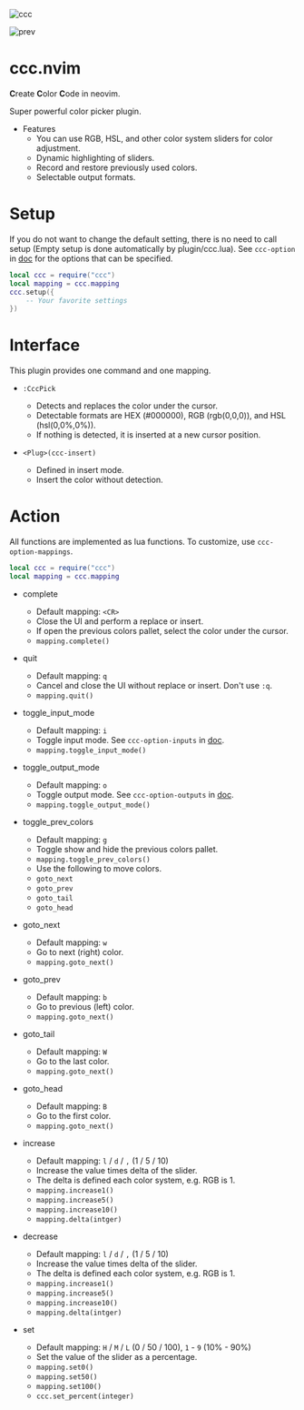 ![ccc](https://user-images.githubusercontent.com/82267684/190083999-48d50982-6805-43db-9ed7-2fd5775c0285.gif)

![prev](https://user-images.githubusercontent.com/82267684/190240122-35a66537-9f07-41cf-aa49-ef5158358866.gif)

# ccc.nvim

**C**reate **C**olor **C**ode in neovim.

Super powerful color picker plugin.

- Features
    - You can use RGB, HSL, and other color system sliders for color adjustment.
    - Dynamic highlighting of sliders.
    - Record and restore previously used colors.
    - Selectable output formats.

# Setup

If you do not want to change the default setting, there is no need to call setup (Empty setup is done automatically by plugin/ccc.lua).
See `ccc-option` in [doc](./doc/ccc.txt) for the options that can be specified.

```lua
local ccc = require("ccc")
local mapping = ccc.mapping
ccc.setup({
    -- Your favorite settings
})
```

# Interface

This plugin provides one command and one mapping.

- `:CccPick`
	- Detects and replaces the color under the cursor.
	- Detectable formats are HEX (#000000), RGB (rgb(0,0,0)), and HSL (hsl(0,0%,0%)).
	- If nothing is detected, it is inserted at a new cursor position.

- `<Plug>(ccc-insert)`
    - Defined in insert mode.
    - Insert the color without detection.

# Action

All functions are implemented as lua functions.
To customize, use `ccc-option-mappings`.

```lua
local ccc = require("ccc")
local mapping = ccc.mapping
```

- complete
    - Default mapping: `<CR>`
	- Close the UI and perform a replace or insert.
	- If open the previous colors pallet, select the color under the cursor.
    - `mapping.complete()`

- quit
    - Default mapping: `q`
    - Cancel and close the UI without replace or insert. Don't use `:q`.
    - `mapping.quit()`

- toggle_input_mode
    - Default mapping: `i`
    - Toggle input mode. See `ccc-option-inputs` in [doc](./doc/ccc.txt).
    - `mapping.toggle_input_mode()`

- toggle_output_mode
    - Default mapping: `o`
    - Toggle output mode. See `ccc-option-outputs` in [doc](./doc/ccc.txt).
    - `mapping.toggle_output_mode()`

- toggle_prev_colors
    - Default mapping: `g`
    - Toggle show and hide the previous colors pallet.
    - `mapping.toggle_prev_colors()`
    - Use the following to move colors.
    - `goto_next`
    - `goto_prev`
    - `goto_tail`
    - `goto_head`

- goto_next
    - Default mapping: `w`
    - Go to next (right) color.
    - `mapping.goto_next()`

- goto_prev
    - Default mapping: `b`
    - Go to previous (left) color.
    - `mapping.goto_next()`

- goto_tail
    - Default mapping: `W`
    - Go to the last color.
    - `mapping.goto_next()`

- goto_head
    - Default mapping: `B`
    - Go to the first color.
    - `mapping.goto_next()`

- increase
    - Default mapping: `l` / `d` / `,` (1 / 5 / 10)
    - Increase the value times delta of the slider.
    - The delta is defined each color system, e.g. RGB is 1.
    - `mapping.increase1()`
    - `mapping.increase5()`
    - `mapping.increase10()`
    - `mapping.delta(intger)`

- decrease
    - Default mapping: `l` / `d` / `,` (1 / 5 / 10)
    - Increase the value times delta of the slider.
    - The delta is defined each color system, e.g. RGB is 1.
    - `mapping.increase1()`
    - `mapping.increase5()`
    - `mapping.increase10()`
    - `mapping.delta(intger)`

- set
    - Default mapping: `H` / `M` / `L` (0 / 50 / 100), `1` - `9` (10% - 90%)
    - Set the value of the slider as a percentage.
    - `mapping.set0()`
    - `mapping.set50()`
    - `mapping.set100()`
    - `ccc.set_percent(integer)`
